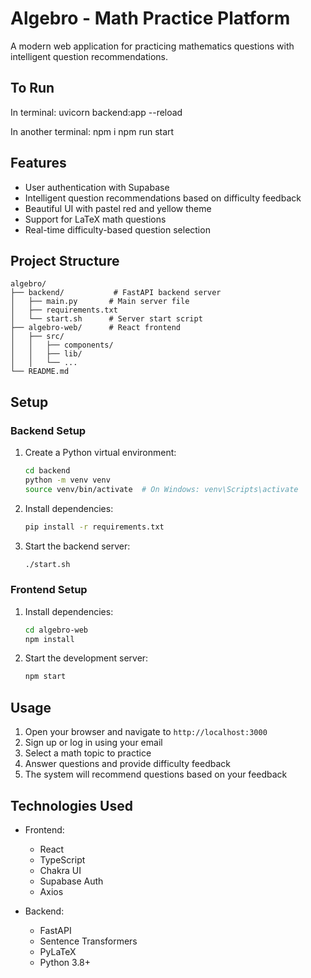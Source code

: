 # Algebro - Math Practice Platform

A modern web application for practicing mathematics questions with intelligent question recommendations.

## To Run
In terminal:
uvicorn backend:app --reload

In another terminal:
npm i
npm run start

## Features

- User authentication with Supabase
- Intelligent question recommendations based on difficulty feedback
- Beautiful UI with pastel red and yellow theme
- Support for LaTeX math questions
- Real-time difficulty-based question selection

## Project Structure

```
algebro/
├── backend/           # FastAPI backend server
│   ├── main.py       # Main server file
│   ├── requirements.txt
│   └── start.sh      # Server start script
├── algebro-web/      # React frontend
│   ├── src/
│   │   ├── components/
│   │   ├── lib/
│   │   └── ...
└── README.md
```

## Setup

### Backend Setup

1. Create a Python virtual environment:
   ```bash
   cd backend
   python -m venv venv
   source venv/bin/activate  # On Windows: venv\Scripts\activate
   ```

2. Install dependencies:
   ```bash
   pip install -r requirements.txt
   ```

3. Start the backend server:
   ```bash
   ./start.sh
   ```

### Frontend Setup

1. Install dependencies:
   ```bash
   cd algebro-web
   npm install
   ```

2. Start the development server:
   ```bash
   npm start
   ```

## Usage

1. Open your browser and navigate to `http://localhost:3000`
2. Sign up or log in using your email
3. Select a math topic to practice
4. Answer questions and provide difficulty feedback
5. The system will recommend questions based on your feedback

## Technologies Used

- Frontend:
  - React
  - TypeScript
  - Chakra UI
  - Supabase Auth
  - Axios

- Backend:
  - FastAPI
  - Sentence Transformers
  - PyLaTeX
  - Python 3.8+ 
